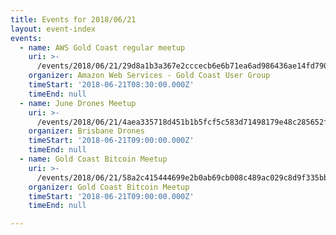 ```yaml
---
title: Events for 2018/06/21
layout: event-index
events:
  - name: AWS Gold Coast regular meetup
    uri: >-
      /events/2018/06/21/29d8a1b3a367e2cccecb6e6b71ea6ad986436ae14fd790a3f7b1bf0a8786ac20
    organizer: Amazon Web Services - Gold Coast User Group
    timeStart: '2018-06-21T08:30:00.000Z'
    timeEnd: null
  - name: June Drones Meetup
    uri: >-
      /events/2018/06/21/4aea335718d451b1b5fcf5c583d71498179e48c285652ff64dcb6d971959aeff
    organizer: Brisbane Drones
    timeStart: '2018-06-21T09:00:00.000Z'
    timeEnd: null
  - name: Gold Coast Bitcoin Meetup
    uri: >-
      /events/2018/06/21/58a2c415444699e2b0ab69cb008c489ac029c8d9f335bb67184dba72770b39ae
    organizer: Gold Coast Bitcoin Meetup
    timeStart: '2018-06-21T09:00:00.000Z'
    timeEnd: null

---
```

